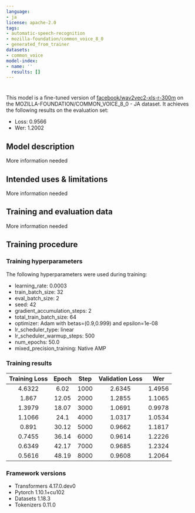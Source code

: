 ```yaml
---
language:
- ja
license: apache-2.0
tags:
- automatic-speech-recognition
- mozilla-foundation/common_voice_8_0
- generated_from_trainer
datasets:
- common_voice
model-index:
- name: ''
  results: []
---
```


<!-- This model card has been generated automatically according to the information the Trainer had access to. You
should probably proofread and complete it, then remove this comment. -->

# 

This model is a fine-tuned version of [facebook/wav2vec2-xls-r-300m](https://huggingface.co/facebook/wav2vec2-xls-r-300m) on the MOZILLA-FOUNDATION/COMMON_VOICE_8_0 - JA dataset.
It achieves the following results on the evaluation set:
- Loss: 0.9566
- Wer: 1.2002

## Model description

More information needed

## Intended uses & limitations

More information needed

## Training and evaluation data

More information needed

## Training procedure

### Training hyperparameters

The following hyperparameters were used during training:
- learning_rate: 0.0003
- train_batch_size: 32
- eval_batch_size: 2
- seed: 42
- gradient_accumulation_steps: 2
- total_train_batch_size: 64
- optimizer: Adam with betas=(0.9,0.999) and epsilon=1e-08
- lr_scheduler_type: linear
- lr_scheduler_warmup_steps: 500
- num_epochs: 50.0
- mixed_precision_training: Native AMP

### Training results

| Training Loss | Epoch | Step | Validation Loss | Wer    |
|:-------------:|:-----:|:----:|:---------------:|:------:|
| 4.6322        | 6.02  | 1000 | 2.6345          | 1.4956 |
| 1.867         | 12.05 | 2000 | 1.2855          | 1.1065 |
| 1.3979        | 18.07 | 3000 | 1.0691          | 0.9978 |
| 1.1066        | 24.1  | 4000 | 1.0317          | 1.0534 |
| 0.891         | 30.12 | 5000 | 0.9662          | 1.1817 |
| 0.7455        | 36.14 | 6000 | 0.9614          | 1.2226 |
| 0.6349        | 42.17 | 7000 | 0.9685          | 1.2324 |
| 0.5616        | 48.19 | 8000 | 0.9608          | 1.2064 |


### Framework versions

- Transformers 4.17.0.dev0
- Pytorch 1.10.1+cu102
- Datasets 1.18.3
- Tokenizers 0.11.0
